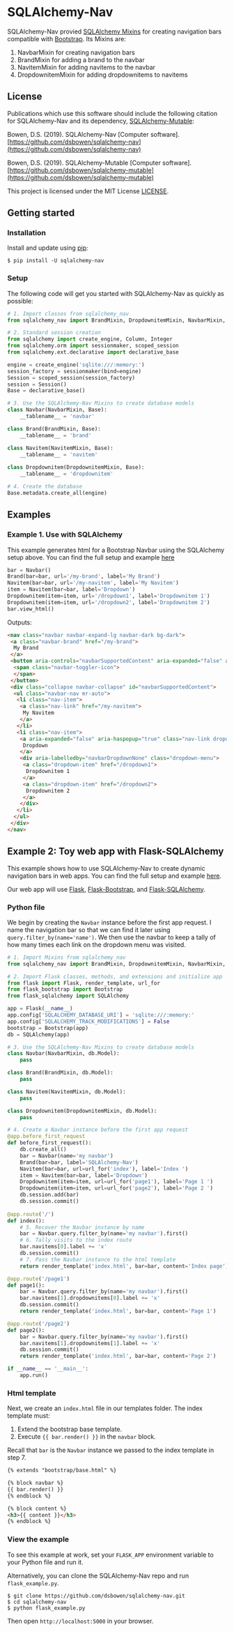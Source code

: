 # SQLAlchemy-Nav

SQLAlchemy-Nav provied [SQLAlchemy Mixins](https://docs.sqlalchemy.org/en/13/orm/extensions/declarative/mixins.html) for creating navigation bars compatible with [Bootstrap](https://getbootstrap.com/docs/4.3/components/navbar/). Its Mixins are:

1. NavbarMixin for creating navigation bars
2. BrandMixin for adding a brand to the navbar
3. NavitemMixin for adding navitems to the navbar
4. DropdownitemMixin for adding dropdownitems to navitems

## License

Publications which use this software should include the following citation for SQLAlchemy-Nav and its dependency, [SQLAlchemy-Mutable](https://pypi.org/project/sqlalchemy-mutable/):

Bowen, D.S. (2019). SQLAlchemy-Nav \[Computer software\]. [https://github.com/dsbowen/sqlalchemy-nav](https://github.com/dsbowen/sqlalchemy-nav)

Bowen, D.S. (2019). SQLAlchemy-Mutable \[Computer software\]. [https://github.com/dsbowen/sqlalchemy-mutable](https://github.com/dsbowen/sqlalchemy-mutable)

This project is licensed under the MIT License [LICENSE](https://github.com/dsbowen/sqlalchemy-nav/blob/master/LICENSE).

## Getting started

### Installation

Install and update using [pip](https://pip.pypa.io/en/stable/quickstart):

```
$ pip install -U sqlalchemy-nav
```

### Setup

The following code will get you started with SQLAlchemy-Nav as quickly as possible:

```python
# 1. Import classes from sqlalchemy_nav
from sqlalchemy_nav import BrandMixin, DropdownitemMixin, NavbarMixin, NavitemMixin

# 2. Standard session creation
from sqlalchemy import create_engine, Column, Integer
from sqlalchemy.orm import sessionmaker, scoped_session
from sqlalchemy.ext.declarative import declarative_base

engine = create_engine('sqlite:///:memory:')
session_factory = sessionmaker(bind=engine)
Session = scoped_session(session_factory)
session = Session()
Base = declarative_base()

# 3. Use the SQLAlchemy-Nav Mixins to create database models
class Navbar(NavbarMixin, Base):
    __tablename__ = 'navbar'

class Brand(BrandMixin, Base):
    __tablename__ = 'brand'

class Navitem(NavitemMixin, Base):
    __tablename__ = 'navitem'
    
class Dropdownitem(DropdownitemMixin, Base):
    __tablename__ = 'dropdownitem'

# 4. Create the database
Base.metadata.create_all(engine)
```

## Examples

### Example 1. Use with SQLAlchemy

This example generates html for a Bootstrap Navbar using the SQLAlchemy setup above. You can find the full setup and example [here](https://github.com/dsbowen/sqlalchemy-nav/blob/master/example.py)

```python
bar = Navbar()
Brand(bar=bar, url='/my-brand', label='My Brand')
Navitem(bar=bar, url='/my-navitem', label='My Navitem')
item = Navitem(bar=bar, label='Dropdown')
Dropdownitem(item=item, url='/dropdown1', label='Dropdownitem 1')
Dropdownitem(item=item, url='/dropdown2', label='Dropdownitem 2')
bar.view_html()
```

Outputs:

```html
<nav class="navbar navbar-expand-lg navbar-dark bg-dark">
 <a class="navbar-brand" href="/my-brand">
  My Brand
 </a>
 <button aria-controls="navbarSupportedContent" aria-expanded="false" aria-label="Toggle navigation" class="navbar-toggler" data-target="#navbarSupportedContent" data-toggle="collapse" type="button">
  <span class="navbar-toggler-icon">
  </span>
 </button>
 <div class="collapse navbar-collapse" id="navbarSupportedContent">
  <ul class="navbar-nav mr-auto">
   <li class="nav-item">
    <a class="nav-link" href="/my-navitem">
     My Navitem
    </a>
   </li>
   <li class="nav-item">
    <a aria-expanded="false" aria-haspopup="true" class="nav-link dropdown-toggle" data-toggle="dropdown" href="#" id="navbarDropdownNone" role="button">
     Dropdown
    </a>
    <div aria-labelledby="navbarDropdownNone" class="dropdown-menu">
     <a class="dropdown-item" href="/dropdown1">
      Dropdownitem 1
     </a>
     <a class="dropdown-item" href="/dropdown2">
      Dropdownitem 2
     </a>
    </div>
   </li>
  </ul>
 </div>
</nav>
```

## Example 2: Toy web app with Flask-SQLAlchemy

This example shows how to use SQLAlchemy-Nav to create dynamic navigation bars in web apps. You can find the full setup and example [here](https://github.com/dsbowen/sqlalchemy-nav/blob/master/flask_example.py).

Our web app will use [Flask](http://flask.palletsprojects.com/en/1.1.x/), [Flask-Bootstrap](https://pythonhosted.org/Flask-Bootstrap/), and [Flask-SQLAlchemy](https://flask-sqlalchemy.palletsprojects.com/en/2.x/).

### Python file

We begin by creating the ```Navbar``` instance before the first app request. I name the navigation bar so that we can find it later using ```query.filter_by(name='name')```. We then use the navbar to keep a tally of how many times each link on the dropdown menu was visited.
 
```python
# 1. Import Mixins from sqlalchemy_nav
from sqlalchemy_nav import BrandMixin, DropdownitemMixin, NavbarMixin, NavitemMixin

# 2. Import Flask classes, methods, and extensions and initialize app
from flask import Flask, render_template, url_for
from flask_bootstrap import Bootstrap
from flask_sqlalchemy import SQLAlchemy

app = Flask(__name__)
app.config['SQLALCHEMY_DATABASE_URI'] = 'sqlite:///:memory:'
app.config['SQLALCHEMY_TRACK_MODIFICATIONS'] = False
bootstrap = Bootstrap(app)
db = SQLAlchemy(app)

# 3. Use the SQLAlchemy-Nav Mixins to create database models
class Navbar(NavbarMixin, db.Model):
    pass

class Brand(BrandMixin, db.Model):
    pass

class Navitem(NavitemMixin, db.Model):
    pass

class Dropdownitem(DropdownitemMixin, db.Model):
    pass

# 4. Create a Navbar instance before the first app request
@app.before_first_request
def before_first_request():
    db.create_all()
    bar = Navbar(name='my navbar')
    Brand(bar=bar, label='SQLAlchemy-Nav')
    Navitem(bar=bar, url=url_for('index'), label='Index ')
    item = Navitem(bar=bar, label='Dropdown')
    Dropdownitem(item=item, url=url_for('page1'), label='Page 1 ')
    Dropdownitem(item=item, url=url_for('page2'), label='Page 2 ')
    db.session.add(bar)
    db.session.commit()
    
@app.route('/')
def index():
    # 5. Recover the Navbar instance by name
    bar = Navbar.query.filter_by(name='my navbar').first()
    # 6. Tally visits to the index route
    bar.navitems[0].label += 'x'
    db.session.commit()
    # 7. Pass the Navbar instance to the html template
    return render_template('index.html', bar=bar, content='Index page')

@app.route('/page1')
def page1():
    bar = Navbar.query.filter_by(name='my navbar').first()
    bar.navitems[1].dropdownitems[0].label += 'x'
    db.session.commit()
    return render_template('index.html', bar=bar, content='Page 1')

@app.route('/page2')
def page2():
    bar = Navbar.query.filter_by(name='my navbar').first()
    bar.navitems[1].dropdownitems[1].label += 'x'
    db.session.commit()
    return render_template('index.html', bar=bar, content='Page 2')

if __name__ == '__main__':
    app.run()
```

### Html template

Next, we create an ```index.html``` file in our templates folder. The index template must:
1. Extend the bootstrap base template.
2. Execute ```{{ bar.render() }}``` in the ```navbar``` block.

Recall that ```bar``` is the ```Navbar``` instance we passed to the index template in step 7.

```html
{% extends "bootstrap/base.html" %}

{% block navbar %}
{{ bar.render() }}
{% endblock %}

{% block content %}
<h3>{{ content }}</h3>
{% endblock %}
```

### View the example

To see this example at work, set your ```FLASK_APP``` environment variable to your Python file and run it.

Alternatively, you can clone the SQLAlchemy-Nav repo and run ```flask_example.py```.

```
$ git clone https://github.com/dsbowen/sqlalchemy-nav.git
$ cd sqlalchemy-nav
$ python flask_example.py
```

Then open ```http://localhost:5000``` in your browser.
